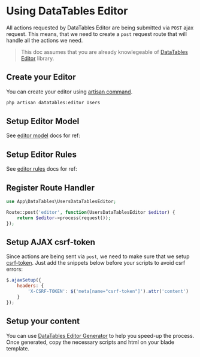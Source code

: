 # Using DataTables Editor

All actions requested by DataTables Editor are being submitted via `POST` ajax request.
This means, that we need to create a `post` request route that will handle all the actions we need.

> This doc assumes that you are already knowlegeable of [DataTables Editor](https://editor.datatables.net/examples/index) library.

<a name="create-editor"></a>
## Create your Editor

You can create your editor using [artisan command](/docs/{{package}}/{{version}}/editor-command).

```bash
php artisan datatables:editor Users
```

<a name="setup-editor-model"></a>
## Setup Editor Model

See [editor model](/docs/{{package}}/{{version}}/editor-model) docs for ref:

<a name="setup-editor-rules"></a>
## Setup Editor Rules

See [editor rules](/docs/{{package}}/{{version}}/editor-rules) docs for ref:

<a name="register-route"></a>
## Register Route Handler

```php
use App\DataTables\UsersDataTablesEditor;

Route::post('editor', function(UsersDataTablesEditor $editor) {
    return $editor->process(request());
});
```

<a name="setup-csrf"></a>
## Setup AJAX csrf-token

Since actions are being sent via `post`, we need to make sure that we setup [csrf-token](https://laravel.com/docs/csrf#csrf-x-csrf-token).
Just add the snippets below before your scripts to avoid csrf errors:

```js
$.ajaxSetup({
    headers: {
        'X-CSRF-TOKEN': $('meta[name="csrf-token"]').attr('content')
    }
});
```

<a name="setup-content"></a>
## Setup your content

You can use [DataTables Editor Generator](https://editor.datatables.net/generator/index) to help you speed-up the process.
Once generated, copy the necessary scripts and html on your blade template.
